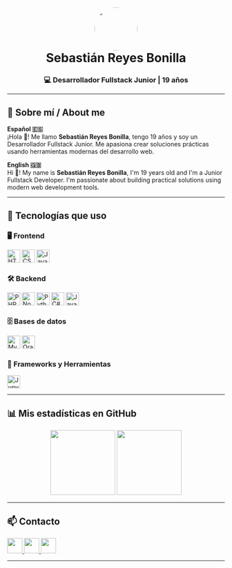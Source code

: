 <h1 align="center">
  <img src="TU_URL_DE_IMAGEN" height="100" style="border-radius: 50%;" />
  <br />
  Sebastián Reyes Bonilla
</h1>

<h3 align="center">💻 Desarrollador Fullstack Junior | 19 años</h3>

---

## 📌 Sobre mí / About me

**Español 🇪🇸**  
¡Hola 👋! Me llamo **Sebastián Reyes Bonilla**, tengo 19 años y soy un Desarrollador Fullstack Junior. Me apasiona crear soluciones prácticas usando herramientas modernas del desarrollo web.

**English 🇬🇧**  
Hi 👋! My name is **Sebastián Reyes Bonilla**, I'm 19 years old and I'm a Junior Fullstack Developer. I'm passionate about building practical solutions using modern web development tools.

---

## 🚀 Tecnologías que uso

### 🖥️ Frontend
<div>
  <img src="https://cdn.jsdelivr.net/gh/devicons/devicon/icons/html5/html5-original.svg" height="30" alt="HTML5"/>
  <img src="https://cdn.jsdelivr.net/gh/devicons/devicon/icons/css3/css3-original.svg" height="30" alt="CSS3"/>
  <img src="https://cdn.jsdelivr.net/gh/devicons/devicon/icons/javascript/javascript-original.svg" height="30" alt="JavaScript"/>
</div>

### 🛠️ Backend
<div>
  <img src="https://cdn.jsdelivr.net/gh/devicons/devicon/icons/php/php-original.svg" height="30" alt="PHP"/>
  <img src="https://cdn.jsdelivr.net/gh/devicons/devicon/icons/nodejs/nodejs-original.svg" height="30" alt="NodeJS"/>
  <img src="https://cdn.jsdelivr.net/gh/devicons/devicon/icons/python/python-original.svg" height="30" alt="Python"/>
  <img src="https://cdn.jsdelivr.net/gh/devicons/devicon/icons/csharp/csharp-original.svg" height="30" alt="C#"/>
  <img src="https://cdn.jsdelivr.net/gh/devicons/devicon/icons/java/java-original.svg" height="30" alt="Java"/>
</div>

### 🗄️ Bases de datos
<div>
  <img src="https://cdn.jsdelivr.net/gh/devicons/devicon/icons/mysql/mysql-original.svg" height="30" alt="MySQL"/>
  <img src="https://cdn.jsdelivr.net/gh/devicons/devicon/icons/oracle/oracle-original.svg" height="30" alt="Oracle"/>
</div>

### 🧩 Frameworks y Herramientas
<div>
  <img src="https://cdn.jsdelivr.net/gh/devicons/devicon/icons/jupyter/jupyter-original.svg" height="30" alt="Jupyter"/>
</div>

---

## 📊 Mis estadísticas en GitHub

<div align="center">
  <img src="https://github-readme-stats.vercel.app/api?username=ReyesSebass&show_icons=true&count_private=true&theme=radical" height="150" />
  <img src="https://github-readme-stats.vercel.app/api/top-langs/?username=ReyesSebass&layout=compact&langs_count=5&theme=radical" height="150" />
</div>

---

## 📫 Contacto

<div align="left">
  <a href="mailto:tucorreo@gmail.com">
    <img src="https://img.shields.io/static/v1?message=Gmail&logo=gmail&label=&color=D14836&logoColor=white&style=for-the-badge" height="35"/>
  </a>
  <a href="https://linkedin.com/in/TU-USUARIO">
    <img src="https://img.shields.io/static/v1?message=LinkedIn&logo=linkedin&label=&color=0077B5&logoColor=white&style=for-the-badge" height="35"/>
  </a>
  <a href="https://wa.me/TU-NUMERO">
    <img src="https://img.shields.io/static/v1?message=Whatsapp&logo=whatsapp&label=&color=25D366&logoColor=white&style=for-the-badge" height="35"/>
  </a>
</div>

---

<!-- Puedes añadir una nota de agradecimiento si gustas -->
